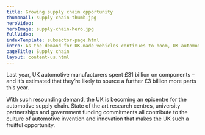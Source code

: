 ```yaml
---
title: Growing supply chain opportunity
thumbnail: supply-chain-thumb.jpg
heroVideo: 
heroImage: supply-chain-hero.jpg
fullVideo: 
indexTemplate: subsector-page.html
intro: As the demand for UK-made vehicles continues to boom, UK automotive production will exceed 2 million cars by 2020 – a huge opportunity for businesses involved in all parts of the supply chain.
pageTitle: Supply chain
layout: content-us.html
---
```


Last year, UK automotive manufacturers spent £31 billion on components – and it’s estimated that they’re likely to source a further £3 billion more parts this year.
 
With such resounding demand, the UK is becoming an epicentre for the automotive supply chain. State of the art research centres, university partnerships and government funding commitments all contribute to the culture of automotive invention and innovation that makes the UK such a fruitful opportunity.
